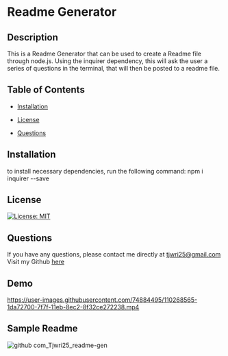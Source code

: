 # Readme Generator 
## Description 
This is a Readme Generator that can be used to create a Readme file through node.js. Using the inquirer dependency, this will ask the user a series of questions in the terminal, that will then be posted to a readme file. 
## Table of Contents
 * [Installation](#Installation)

 * [License](#License)

 * [Questions](#Questions)

## Installation 
to install necessary dependencies, run the following command:
npm i inquirer --save


## License 
[![License: MIT](https://img.shields.io/badge/License-MIT-important.svg)](https://opensource.org/licenses/MIT)


## Questions
If you have any questions, please contact me directly at tjwri25@gmail.com 
Visit my Github [here](https://github.com/tjwri25)

## Demo
https://user-images.githubusercontent.com/74884495/110268565-1da72700-7f7f-11eb-8ec2-8f32ce272238.mp4

## Sample Readme
![github com_Tjwri25_readme-gen](https://user-images.githubusercontent.com/74884495/110268698-5b0bb480-7f7f-11eb-859d-fd04dd114198.png)
